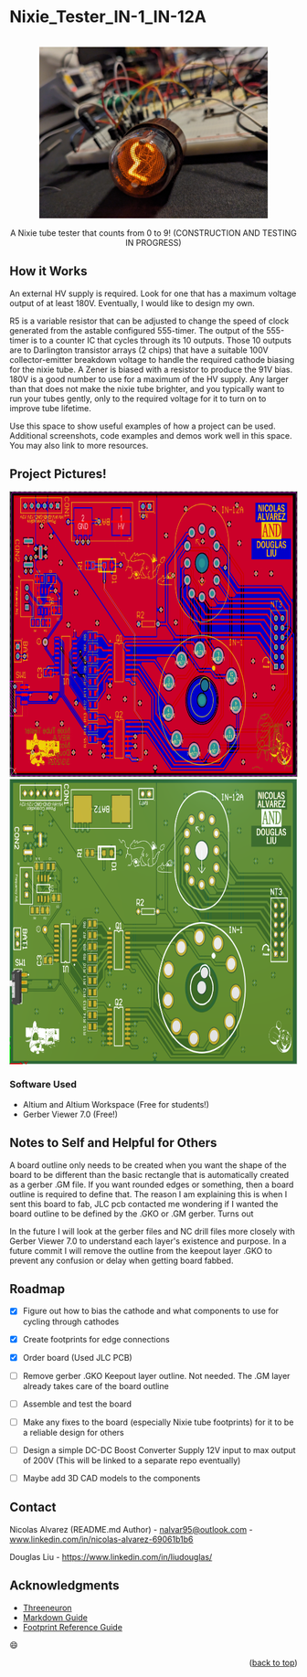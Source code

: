 # Nixie_Tester_IN-1_IN-12A

<!-- PROJECT LOGO -->
<br />
<div align="center">
  <a href="https://github.com/NA-varez/Nixie_Tester_IN-1_IN-12A/">
    <img src="images/1.jpg" alt="1" width="400" height="300">
  </a>

  <p align="center">
    A Nixie tube tester that counts from 0 to 9! (CONSTRUCTION AND TESTING IN PROGRESS)
    <br />
  </p>
</div>


<!-- USAGE EXAMPLES -->
## How it Works
An external HV supply is required. Look for one that has a maximum voltage output of at least 180V. Eventually, I would like to design my own.

R5 is a variable resistor that can be adjusted to change the speed of clock generated from the astable configured 555-timer.
The output of the 555-timer is to a counter IC that cycles through its 10 outputs.
Those 10 outputs are to Darlington transistor arrays (2 chips) that have a suitable 100V collector-emitter breakdown voltage to handle the required cathode biasing for the nixie tube.
A Zener is biased with a resistor to produce the 91V bias.
180V is a good number to use for a maximum of the HV supply. Any larger than that does not make the nixie tube brighter, and you typically want to run your tubes gently, only to the required voltage for it to turn on to improve tube lifetime.

Use this space to show useful examples of how a project can be used. Additional screenshots, code examples and demos work well in this space. You may also link to more resources.

<!-- ABOUT THE PROJECT -->
## Project Pictures!

<div align="center">
  <a href="https://github.com/NA-varez/Nixie_Tester_IN-1_IN-12A/">
    <img src="images/2.png" alt="2" width="800" height="500">
  </a>
</div>

<div align="center">
  <a href="https://github.com/NA-varez/Nixie_Tester_IN-1_IN-12A/">
    <img src="images/3.png" alt="3" width="800" height="500">
  </a>
</div>


### Software Used

* Altium and Altium Workspace (Free for students!)
* Gerber Viewer 7.0 (Free!)

## Notes to Self and Helpful for Others

A board outline only needs to be created when you want the shape of the board to be different than the basic rectangle that is automatically created as a gerber .GM file.
If you want rounded edges or something, then a board outline is required to define that. The reason I am explaining this is when I sent this board to fab, 
JLC pcb contacted me wondering if I wanted the board outline to be defined by the .GKO or .GM gerber. Turns out 

In the future I will look at the gerber files and NC drill files more closely with Gerber Viewer 7.0 to understand each layer's existence and purpose.
In a future commit I will remove the outline from the keepout layer .GKO to prevent any confusion or delay when getting board fabbed.


<!-- ROADMAP -->
## Roadmap

- [X] Figure out how to bias the cathode and what components to use for cycling through cathodes
- [x] Create footprints for edge connections
- [X] Order board (Used JLC PCB)
- [ ] Remove gerber .GKO Keepout layer outline. Not needed. The .GM layer already takes care of the board outline
- [ ] Assemble and test the board
- [ ] Make any fixes to the board (especially Nixie tube footprints) for it to be a reliable design for others
- [ ] Design a simple DC-DC Boost Converter Supply 12V input to max output of 200V (This will be linked to a separate repo eventually)
- [ ] Maybe add 3D CAD models to the components


<!-- CONTACT -->
## Contact

Nicolas Alvarez (README.md Author) - nalvar95@outlook.com - www.linkedin.com/in/nicolas-alvarez-69061b1b6

Douglas Liu - https://www.linkedin.com/in/liudouglas/


<!-- ACKNOWLEDGMENTS -->
## Acknowledgments

* [Threeneuron](https://threeneurons.wordpress.com/nixie-power-supply/)
* [Markdown Guide](https://www.markdownguide.org/basic-syntax/#reference-style-links)
* [Footprint Reference Guide](https://www.slideshare.net/abishus/smt-notes)

:smile:

<p align="right">(<a href="#readme-top">back to top</a>)</p>

